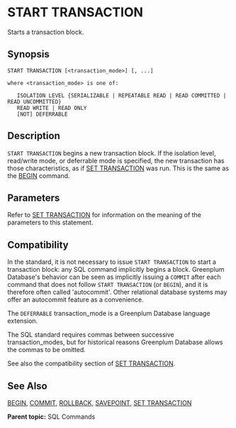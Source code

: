 # START TRANSACTION

Starts a transaction block.

## Synopsis

``` {#sql_command_synopsis}
START TRANSACTION [<transaction_mode>] [, ...]

where <transaction_mode> is one of:

   ISOLATION LEVEL {SERIALIZABLE | REPEATABLE READ | READ COMMITTED | READ UNCOMMITTED}
   READ WRITE | READ ONLY
   [NOT] DEFERRABLE
```

## Description

`START TRANSACTION` begins a new transaction block. If the isolation level, read/write mode, or deferrable mode is specified, the new transaction has those characteristics, as if [SET TRANSACTION](SET_TRANSACTION.html) was run. This is the same as the [BEGIN](BEGIN.html) command.

## Parameters

Refer to [SET TRANSACTION](SET_TRANSACTION.html) for information on the meaning of the parameters to this statement.


## Compatibility

In the standard, it is not necessary to issue `START TRANSACTION` to start a transaction block: any SQL command implicitly begins a block. Greenplum Database's behavior can be seen as implicitly issuing a `COMMIT` after each command that does not follow `START TRANSACTION` (or `BEGIN`), and it is therefore often called 'autocommit'. Other relational database systems may offer an autocommit feature as a convenience.

The `DEFERRABLE` transaction_mode is a Greenplum Database language extension.

The SQL standard requires commas between successive transaction_modes, but for historical reasons Greenplum Database allows the commas to be omitted.

See also the compatibility section of [SET TRANSACTION](SET_TRANSACTION.html).

## See Also

[BEGIN](BEGIN.html), [COMMIT](COMMIT.html), [ROLLBACK](ROLLBACK.html), [SAVEPOINT](SAVEPOINT.html), [SET TRANSACTION](SET_TRANSACTION.html)

**Parent topic:** SQL Commands

